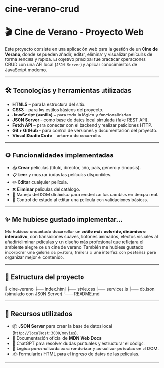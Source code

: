 # cine-verano-crud
# 🎬 Cine de Verano - Proyecto Web

Este proyecto consiste en una aplicación web para la gestión de un **Cine de Verano**, donde se pueden añadir, editar, eliminar y visualizar películas de forma sencilla y rápida. El objetivo principal fue practicar operaciones CRUD con una API local (`JSON Server`) y aplicar conocimientos de JavaScript moderno.

---

## 🛠️ Tecnologías y herramientas utilizadas

- **HTML5** – para la estructura del sitio.  
- **CSS3** – para los estilos básicos del proyecto.  
- **JavaScript (vanilla)** – para toda la lógica y funcionalidades.  
- **JSON Server** – como base de datos local simulada (fake REST API).  
- **Fetch API** – para conectar con el backend y realizar peticiones HTTP.  
- **Git + GitHub** – para control de versiones y documentación del proyecto.  
- **Visual Studio Code** – entorno de desarrollo.  

---

## ⚙️ Funcionalidades implementadas

- 📥 **Crear** películas (título, director, año, país, género y sinopsis).  
- 📋 **Leer** y mostrar todas las películas disponibles.  
- ✏️ **Editar** cualquier película.  
- ❌ **Eliminar** películas del catálogo.  
- 🧠 Manejo del DOM dinámico para renderizar los cambios en tiempo real.  
- 🔄 Control de estado al editar una película con validaciones básicas.  

---

## ✨ Me hubiese gustado implementar...

Me hubiese encantado desarrollar un **estilo más colorido, dinámico e interactivo**, con transiciones suaves, botones animados, efectos visuales al añadir/eliminar películas y un diseño más profesional que reflejara el ambiente alegre de un cine de verano. También me hubiese gustado incorporar una galería de pósters, trailers o una interfaz con pestañas para organizar mejor el contenido.

---

## 📁 Estructura del proyecto

📂 cine-verano
├── index.html
├── style.css
├── services.js
├── db.json (simulado con JSON Server)
└── README.md

---

## 🧩 Recursos utilizados

- 📦 **JSON Server** para crear la base de datos local (`http://localhost:3000/movies`).  
- 📑 Documentación oficial de **MDN Web Docs**.  
- 🧪 ChatGPT para resolver dudas puntuales y estructurar el código.  
- 🧠 Lógica personalizada para renderizar y actualizar películas en el DOM.  
- ✍️ Formularios HTML para el ingreso de datos de las películas.  

---
